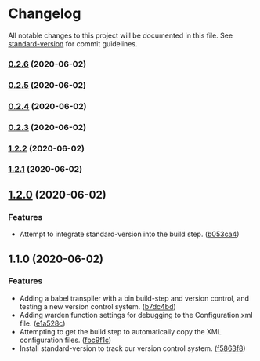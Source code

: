 # Changelog

All notable changes to this project will be documented in this file. See [standard-version](https://github.com/conventional-changelog/standard-version) for commit guidelines.

### [0.2.6](https://github.com/SethEden/NodeJS-App/compare/v0.2.5...v0.2.6) (2020-06-02)

### [0.2.5](https://github.com/SethEden/NodeJS-App/compare/v0.2.4...v0.2.5) (2020-06-02)

### [0.2.4](https://github.com/SethEden/NodeJS-App/compare/v0.2.3...v0.2.4) (2020-06-02)

### [0.2.3](https://github.com/SethEden/NodeJS-App/compare/v1.2.2...v0.2.3) (2020-06-02)

### [1.2.2](https://github.com/SethEden/NodeJS-App/compare/v1.2.1...v1.2.2) (2020-06-02)

### [1.2.1](https://github.com/SethEden/NodeJS-App/compare/v1.2.0...v1.2.1) (2020-06-02)

## [1.2.0](https://github.com/SethEden/NodeJS-App/compare/v1.1.0...v1.2.0) (2020-06-02)


### Features

* Attempt to integrate standard-version into the build step. ([b053ca4](https://github.com/SethEden/NodeJS-App/commit/b053ca43b2687094c87a05da08439c1273d35620))

## 1.1.0 (2020-06-02)


### Features

* Adding a babel transpiler with a bin build-step and version control, and testing a new version control system. ([b7dc4bd](https://github.com/SethEden/NodeJS-App/commit/b7dc4bd18f4028abef3b57a668ad80d175bfb9e6))
* Adding warden function settings for debugging to the Configuration.xml file. ([e1a528c](https://github.com/SethEden/NodeJS-App/commit/e1a528c41deee598bdc20f97f4bba320ef92c621))
* Attempting to get the build step to automatically copy the XML configuration files. ([fbc9f1c](https://github.com/SethEden/NodeJS-App/commit/fbc9f1c58bd21c2e7555c9c3ba9f42353debd295))
* Install standard-version to track our version control system. ([f5863f8](https://github.com/SethEden/NodeJS-App/commit/f5863f8cb804991fbadba8977ac446244d387644))
